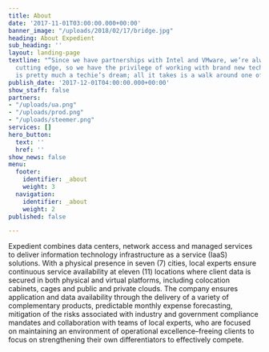 ```yaml
---
title: About
date: '2017-11-01T03:00:00.000+00:00'
banner_image: "/uploads/2018/02/17/bridge.jpg"
heading: About Expedient
sub_heading: ''
layout: landing-page
textline: "“Since we have partnerships with Intel and VMware, we’re always on the
  cutting edge, so we have the privilege of working with brand new technology. Expedient
  is pretty much a techie’s dream; all it takes is a walk around one of the data centers.”"
publish_date: '2017-12-01T04:00:00.000+00:00'
show_staff: false
partners:
- "/uploads/ua.png"
- "/uploads/prod.png"
- "/uploads/steemer.png"
services: []
hero_button:
  text: ''
  href: ''
show_news: false
menu:
  footer:
    identifier: _about
    weight: 3
  navigation:
    identifier: _about
    weight: 2
published: false

---
```

Expedient combines data centers, network access and managed services to deliver information technology infrastructure as a service (IaaS) solutions. With a physical presence in seven (7) cities, local experts ensure continuous service availability at eleven (11) locations where client data is secured in both physical and virtual platforms, including colocation cabinets, cages and public and private clouds. The company ensures application and data availability through the delivery of a variety of complementary products, predictable monthly expense forecasting, mitigation of the risks associated with industry and government compliance mandates and collaboration with teams of local experts, who are focused on maintaining an environment of operational excellence–freeing clients to focus on strengthening their own differentiators to effectively compete.